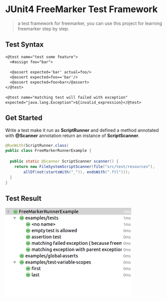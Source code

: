 # JUnit4 FreeMarker Test Framework
> a test framework for freemarker, you can use this project for learning freemarker step by step.

## Test Syntax

```ftl
<@test name="test some feature">
  <#assign foo="bar">
  
  <@assert expected='bar' actual=foo/>
  <@assert expected=foo=='bar'/>
  <@assert expected=foo>bar</@assert>
</@test>

<@test name="matching test will failed with exception" expected="java.lang.Exception">${invalid_expression}</@test>
```

## Get Started

Write a test make it run as **ScriptRunner** and defined a method annotated with **@Scanner** annotation return an instance of **ScriptScanner**. 

```java
@RunWith(ScriptRunner.class)
public class FreeMarkerRunnerExample {

  public static @Scanner ScriptScanner scanner() {
    return new FileSystemScriptScanner(file("src/test/resources"),
        allOf(not(startsWith("_")), endsWith(".ftl")));
  }
}
```

## Test Result

![test result](etc/screenshorts.png)